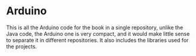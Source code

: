 Arduino
=======

This is all the Arduino code for the book in a single repository, unlike the Java code, the Arduino one is very compact, and it would make little sense to separate it in different repositories. It also includes the libraries used for the projects.